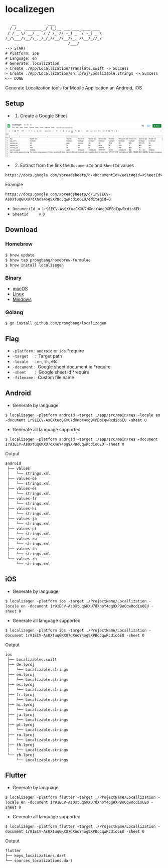 # localizegen

```shell
   __              ___                     
  / /__  _______ _/ (_)__ ___ ___ ____ ___ 
 / / _ \/ __/ _ `/ / /_ // -_) _ `/ -_) _ \
/_/\___/\__/\_,_/_/_//__/\__/\_, /\__/_//_/
                            /___/          
--> START
# Platform: ios
# Language: en
# Generate: localization
> Create ./App/Locallization/Translate.swift -> Success
> Create ./App/Locallization/en.lproj/Localizable.strings -> Success
<-- DONE
```

Generate Localization tools for Mobile Application an Android, iOS

## Setup

- 1. Create a Google Sheet

![Localize](/docs/sheet-localize.png)

- 2. Extract from the link the `DocumentId` and `SheetId` values

```shell script
https://docs.google.com/spreadsheets/d/<DocumentId>/edit#gid=<SheetId>
```

Example

```shell script
https://docs.google.com/spreadsheets/d/1r91ECV-As0XtuqGKXU7dXnoY4og9XPBoCqwRcdio6EU/edit#gid=0
```

- `DocumentId`  = `1r91ECV-As0XtuqGKXU7dXnoY4og9XPBoCqwRcdio6EU`
- `SheetId`        = `0`

## Download

### Homebrew

```shell
$ brew update
$ brew tap prongbang/homebrew-formulae
$ brew install localizegen
```

### Binary

- [macOS](https://github.com/prongbang/localizegen/blob/master/localizegen?raw=true)
- [Linux](https://github.com/prongbang/localizegen/blob/master/binary/linux/localizegen?raw=true)
- [Mindows](https://github.com/prongbang/localizegen/blob/master/binary/windows/localizegen.exe?raw=true)

### Golang

```shell
$ go install github.com/prongbang/localizegen
```

## Flag

- `-platform` : `android` or `ios`        *require
- `-target`     :  Target path
- `-locale`     : `en`, `th`, etc
- `-document` :  Google sheet document id  *require
- `-sheet`       :  Google sheet id           *require
- `-filename` :  Custom file name

## Android

- Generate by language

```shell script
$ localizegen -platform android -target ./app/src/main/res -locale en -document 1r91ECV-As0XtuqGKXU7dXnoY4og9XPBoCqwRcdio6EU -sheet 0
```

- Generate all language supported

```shell script
$ localizegen -platform android -target ./app/src/main/res -document 1r91ECV-As0XtuqGKXU7dXnoY4og9XPBoCqwRcdio6EU -sheet 0
```

Output

```shell
android
 ├── values
 │   └── strings.xml
 ├── values-de
 │   └── strings.xml
 ├── values-es
 │   └── strings.xml
 ├── values-fr
 │   └── strings.xml
 ├── values-hi
 │   └── strings.xml
 ├── values-ja
 │   └── strings.xml
 ├── values-pt
 │   └── strings.xml
 ├── values-ru
 │   └── strings.xml
 ├── values-th
 │   └── strings.xml
 └── values-zh
     └── strings.xml
```

## iOS

- Generate by language

```shell script
$ localizegen -platform ios -target ./ProjectName/Locallization -locale en -document 1r91ECV-As0XtuqGKXU7dXnoY4og9XPBoCqwRcdio6EU -sheet 0
```

- Generate all language supported

```shell script
$ localizegen -platform ios -target ./ProjectName/Locallization -document 1r91ECV-As0XtuqGKXU7dXnoY4og9XPBoCqwRcdio6EU -sheet 0
```

Output

```shell
ios
 ├── Localizables.swift
 ├── de.lproj
 │   └── Localizable.strings
 ├── en.lproj
 │   └── Localizable.strings
 ├── es.lproj
 │   └── Localizable.strings
 ├── fr.lproj
 │   └── Localizable.strings
 ├── hi.lproj
 │   └── Localizable.strings
 ├── ja.lproj
 │   └── Localizable.strings
 ├── pt.lproj
 │   └── Localizable.strings
 ├── ru.lproj
 │   └── Localizable.strings
 ├── th.lproj
 │   └── Localizable.strings
 └── zh.lproj
     └── Localizable.strings
```

## Flutter

- Generate by language

```shell script
$ localizegen -platform flutter -target ./ProjectName/Locallization -locale en -document 1r91ECV-As0XtuqGKXU7dXnoY4og9XPBoCqwRcdio6EU -sheet 0
```

- Generate all language supported

```shell script
$ localizegen -platform flutter -target ./ProjectName/Locallization -document 1r91ECV-As0XtuqGKXU7dXnoY4og9XPBoCqwRcdio6EU -sheet 0
```

Output

```shell
flutter
├── keys_localizations.dart
└── sources_localizations.dart
```